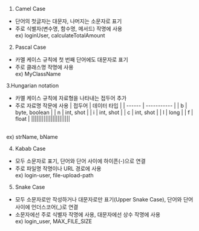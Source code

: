 1. Camel Case

- 단어의 첫글자는 대문자, 나머지는 소문자로 표기
- 주로 식별자(변수명, 함수명, 메서드) 작명에 사용
<br>ex) loginUser, calculateTotalAmount

2. Pascal Case

- 카멜 케이스 규칙에 첫 번째 단어에도 대문자로 표기
- 주로 클래스명 작명에 사용
<br>ex) MyClassName

3.Hungarian notation

- 카멜 케이스 규칙에 자료형을 나타내는 접두어 추가
- 주로 자료명 작문에 사용
| 접두어 | 데이터 타입 |
| ------ | ----------- |
| b | byte, boolean |
| n | int, shot |
| i | int, shot |
| c | int, shot |
| l | long |
| f | float |
||||||||||||||||||||||

<br>ex) strName, bName

4. Kabab Case

- 모두 소문자로 표기, 단어와 단어 사이에 하이픈(-)으로 연결
- 주로 파일명 작명이나 URL 경로에 사용
<br>ex) login-user, file-upload-path

5. Snake Case

- 모두 소문자로만 작성하거나 대문자로만 표기(Upper Snake Case), 단어와 단어 사이에 언더스코어(_)로 연결
- 소문자에선 주로 식별자 작명에 사용, 대문자에선 상수 작명에 사용
<br>ex) login_user, MAX_FILE_SIZE


